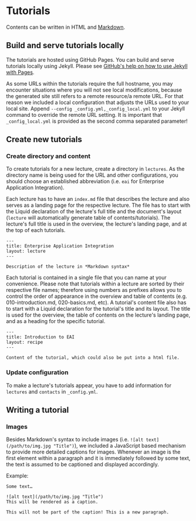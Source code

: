 Tutorials
=========

Contents can be written in HTML and [Markdown](http://daringfireball.net/projects/markdown/basics).

Build and serve tutorials locally
---------------------------------

The tutorials are hosted using GitHub Pages.
You can build and serve tutorials locally using Jekyll.
Please see [GitHub's help on how to use Jekyll with Pages](https://help.github.com/articles/using-jekyll-with-pages).

As some URLs within the tutorials require the full hostname, you may encounter situations where you will not see local modifications, because the generated site still refers to a remote resource/a remote URL.
For that reason we included a local configuration that adjusts the URLs used to your local site.
Append `--config _config.yml,_config_local.yml` to your Jekyll command to override the remote URL setting.
It is important that `_config_local.yml` is provided as the second comma separated parameter!

Create new tutorials
--------------------

### Create directory and content
To create tutorials for a new lecture, create a directory in `lectures`.
As the directory name is being used for the URL and other configurations, you should choose an established abbreviation (i.e. `eai` for Enterprise Application Integration).

Each lecture has to have an `index.md` file that describes the lecture and also serves as a landing page for the respective lecture.
The file has to start with the Liquid declaration of the lecture's full title and the document's layout (`lecture` will automatically generate table of contents/tutorials).
The lecture's full title is used in the overview, the lecture's landing page, and at the top of each tutorials.
```
---
title: Enterprise Application Integration
layout: lecture
---

Description of the lecture in *Markdown syntax*
```

Each tutorial is contained in a single file that you can name at your convenience.
Please note that tutorials within a lecture are sorted by their respective file names; therefore using numbers as prefixes allows you to control the order of appearance in the overview and table of contents (e.g. 010-introduction.md, 020-basics.md, etc).
A tutorial's content file also has to start with a Liquid declaration for the tutorial's title and its layout.
The title is used for the overview, the table of contents on the lecture's landing page, and as a heading for the specific tutorial.
```
---
title: Introduction to EAI
layout: recipe
---

Content of the tutorial, which could also be put into a html file.
```

### Update configuration
To make a lecture's tutorials appear, you have to add information for `lectures` and `contacts` in `_config.yml`.

Writing a tutorial
------------------

### Images
Besides Markdown's syntax to include images (i.e. `![alt text](/path/to/img.jpg "Title")`), we included a JavaScript based mechanism to provide more detailed captions for images.
Whenever an image is the first element within a paragraph and it is immediately followed by some text, the text is assumed to be captioned and displayed accordingly.

Example:
```
Some text…

![alt text](/path/to/img.jpg "Title")
This will be rendered as a caption.

This will not be part of the caption! This is a new paragraph.
```
